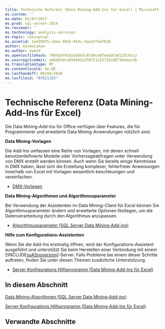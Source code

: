 ```yaml
---
title: Technische Referenz (Data Mining-Add-Ins für Excel) | Microsoft-Dokumentation
ms.custom: ''
ms.date: 03/07/2017
ms.prod: sql-server-2014
ms.reviewer: ''
ms.technology: analysis-services
ms.topic: conceptual
ms.assetid: 1a435875-cbee-49d1-914c-4aa15fad7628
author: minewiskan
ms.author: owend
ms.openlocfilehash: 740416f95da166e3c8fd8ce67ea5d7ad133c9cc2
ms.sourcegitcommit: ad4d92dce894592a259721a1571b1d8736abacdb
ms.translationtype: MT
ms.contentlocale: de-DE
ms.lasthandoff: 08/04/2020
ms.locfileid: "87621183"
---
```

# <a name="technical-reference-data-mining-add-ins-for-excel"></a>Technische Referenz (Data Mining-Add-Ins für Excel)
  Die Data Mining-Add-Ins für Office verfügen über Features, die für Programmierer und erweiterte Data Mining-Anwendungen nützlich sind.  
  
 **Data Mining-Vorlagen**  
  
 Die Add-Ins umfassen eine Reihe von Vorlagen, mit denen schnell benutzerdefinierte Modelle oder Vorhersageabfragen unter Verwendung von DMX erstellt werden können. Auch wenn Sie bereits einige Kenntnisse in DMX haben, lässt sich die Erstellung komplexer, fehlerfreier Anweisungen innerhalb von Excel mit Vorlagen wesentlich beschleunigen und vereinfachen.  
  
-   [DMX-Vorlagen](dmx-templates.md)  
  
 **Data Mining-Algorithmen und Algorithmusparameter**  
  
 Bei Verwendung der Assistenten im Data Mining-Client für Excel können Sie Algorithmusparameter ändern und erweiterte Optionen festlegen, um die Datenverarbeitung durch den Algorithmus anzupassen.  
  
-   [Algorithmusparameter &#40;SQL Server Data Mining-Add-ins&#41;](algorithm-parameters-sql-server-data-mining-add-ins.md)  
  
 **Hilfe zum Konfigurations-Assistenten**  
  
 Wenn Sie die Add-Ins erstmalig öffnen, wird der Konfigurations-Assistent ausgeführt und unterstützt Sie beim Herstellen einer Verbindung mit einem [!INCLUDE[ssASnoversion](../includes/ssasnoversion-md.md)]-Server. Falls Probleme bei einem dieser Schritte auftreten, finden Sie unter diesen Themen zusätzliche Unterstützung.  
  
-   [Server Konfigurations Hilfsprogramm &#40;Data Mining-Add-Ins für Excel&#41;](server-configuration-utility-data-mining-add-ins-for-excel.md)  
  
## <a name="in-this-section"></a>In diesem Abschnitt  
 [Data Mining-Algorithmen &#40;SQL Server Data Mining-Add-ins&#41;](data-mining-algorithms-sql-server-data-mining-add-ins.md)  
  
 [Server Konfigurations Hilfsprogramm &#40;Data Mining-Add-Ins für Excel&#41;](server-configuration-utility-data-mining-add-ins-for-excel.md)  
  
## <a name="related-sections"></a>Verwandte Abschnitte  
  
